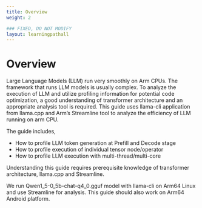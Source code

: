 ```yaml
---
title: Overview
weight: 2

### FIXED, DO NOT MODIFY
layout: learningpathall
---
```


# Overview 
Large Language Models (LLM) run very smoothly on Arm CPUs. The framework that runs LLM models is usually complex. To analyze the execution of LLM and utilize profiling information for potential code optimization, a good understanding of transformer architecture and an appropriate analysis tool is required.
This guide uses llama-cli application from llama.cpp and Arm’s Streamline tool to analyze the efficiency of LLM running on arm CPU. 

The guide includes,
* How to profile LLM token generation at Prefill and Decode stage
* How to profile execution of individual tensor node/operator
* How to profile LLM execution with multi-thread/multi-core

Understanding this guide requires prerequisite knowledge of transformer architecture, llama.cpp and Streamline.

We run Qwen1_5-0_5b-chat-q4_0.gguf model with llama-cli on Arm64 Linux and use Streamline for analysis. This guide should also work on Arm64 Android platform. 